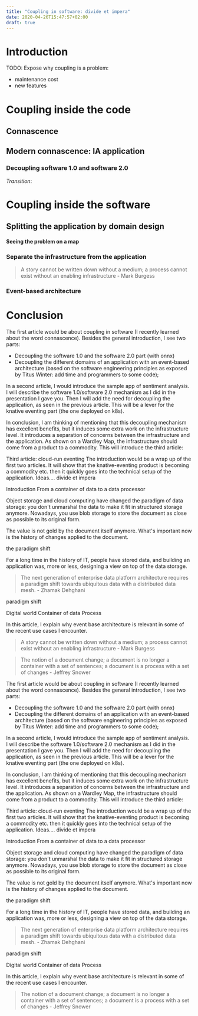 ```yaml
---
title: "Coupling in software: divide et impera"
date: 2020-04-26T15:47:57+02:00
draft: true
---
```


# Introduction

TODO: Expose why coupling is a problem:

- maintenance cost
- new features

# Coupling inside the code

## Connascence

## Modern connascence: IA application

### Decoupling software 1.0 and software 2.0

_Transition_: 

# Coupling inside the software

## Splitting the application by domain design

#### Seeing the problem on a map

### Separate the infrastructure from the application

> A story cannot be written down without a medium; a process cannot exist without an enabling infrastructure - Mark Burgess

### Event-based architecture

# Conclusion





The first article would be about coupling in software (I recently learned about the word connascence). 
Besides the general introduction, I see two parts:
- Decoupling the software 1.0 and the software 2.0 part (with onnx)
- Decoupling the different domains of an application with an event-based architecture (based on the software engineering principles as exposed by Titus Winter: add time and programmers to some code);

In a second article, I would introduce the sample app of sentiment analysis. I will describe the software 1.0/software 2.0 mechanism as I did in the presentation I gave you.
Then I will add the need for decoupling the application, as seen in the previous article. This will be a lever for the knative eventing part (the one deployed on k8s).

In conclusion, I am thinking of mentioning that this decoupling mechanism has excellent benefits, but it induces some extra work on the infrastructure level. It introduces a separation of concerns between the infrastructure and the application. As shown on a Wardley Map, the infrastructure should come from a product to a commodity. This will introduce the third article:

Third article: cloud-run eventing
The introduction would be a wrap up of the first two articles.
It will show that the knative-eventing product is becoming a commodity etc. then it quickly goes into the technical setup of the application.
Ideas....
divide et impera

Introduction
From a container of data to a data processor

Object storage and cloud computing have changed the paradigm of data storage: you don't unmarshal the data to make it fit in structured storage anymore. Nowadays, you use blob storage to store the document as close as possible to its original form.

The value is not gold by the document itself anymore. What's important now is the history of changes applied to the document.

the paradigm shift

For a long time in the history of IT, people have stored data, and building an application was, more or less, designing a view on top of the data storage.

> The next generation of enterprise data platform architecture requires a paradigm shift towards ubiquitous data with a distributed data mesh. - Zhamak Dehghani

 paradigm shift

Digital world
Container of data
Process


In this article, I explain why event base architecture is relevant in some of the recent use cases I encounter.

> A story cannot be written down without a medium; a process cannot exist without an enabling infrastructure - Mark Burgess

> The notion of a document change; a document is no longer a container with a set of sentences; a document is a process with a set of changes - Jeffrey Snower

The first article would be about coupling in software (I recently learned about the word connascence). 
Besides the general introduction, I see two parts:
- Decoupling the software 1.0 and the software 2.0 part (with onnx)
- Decoupling the different domains of an application with an event-based architecture (based on the software engineering principles as exposed by Titus Winter: add time and programmers to some code);

In a second article, I would introduce the sample app of sentiment analysis. I will describe the software 1.0/software 2.0 mechanism as I did in the presentation I gave you.
Then I will add the need for decoupling the application, as seen in the previous article. This will be a lever for the knative eventing part (the one deployed on k8s).

In conclusion, I am thinking of mentioning that this decoupling mechanism has excellent benefits, but it induces some extra work on the infrastructure level. It introduces a separation of concerns between the infrastructure and the application. As shown on a Wardley Map, the infrastructure should come from a product to a commodity. This will introduce the third article:

Third article: cloud-run eventing
The introduction would be a wrap up of the first two articles.
It will show that the knative-eventing product is becoming a commodity etc. then it quickly goes into the technical setup of the application.
Ideas....
divide et impera

Introduction
From a container of data to a data processor

Object storage and cloud computing have changed the paradigm of data storage: you don't unmarshal the data to make it fit in structured storage anymore. Nowadays, you use blob storage to store the document as close as possible to its original form.

The value is not gold by the document itself anymore. What's important now is the history of changes applied to the document.

the paradigm shift

For a long time in the history of IT, people have stored data, and building an application was, more or less, designing a view on top of the data storage.

> The next generation of enterprise data platform architecture requires a paradigm shift towards ubiquitous data with a distributed data mesh. - Zhamak Dehghani

 paradigm shift

Digital world
Container of data
Process


In this article, I explain why event base architecture is relevant in some of the recent use cases I encounter.


> The notion of a document change; a document is no longer a container with a set of sentences; a document is a process with a set of changes - Jeffrey Snower
